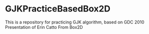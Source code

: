 # GJKPracticeBasedBox2D
This is a repository for practicing GJK algorithm, based on GDC 2010 Presentation of Erin Catto From Box2D
